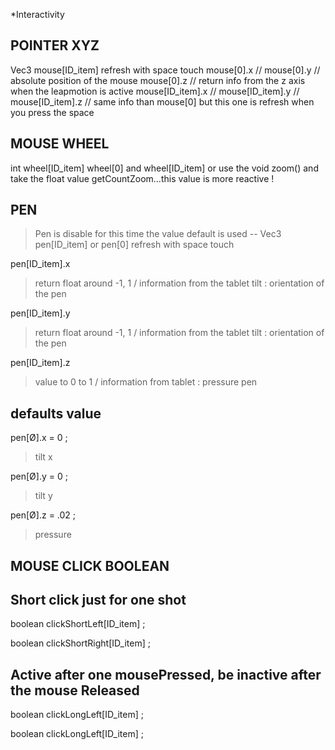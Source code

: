 *Interactivity


POINTER XYZ
--
Vec3 mouse[ID_item] refresh with space touch
mouse[0].x // mouse[0].y // absolute position of the mouse
mouse[0].z // return info from the z axis when the leapmotion is active
mouse[ID_item].x // mouse[ID_item].y // mouse[ID_item].z // same info than mouse[0] but this one is refresh when you press the space



MOUSE WHEEL
--
int wheel[ID_item]
wheel[0] and wheel[ID_item]
or use the void zoom() and take the float value getCountZoom...this value is more reactive !




PEN 
--
>Pen is disable for this time the value default is used
--
Vec3 pen[ID_item] or pen[0] refresh with space touch

pen[ID_item].x 
>return float around -1, 1 / information from the tablet tilt : orientation of the pen 

pen[ID_item].y 
>return float around -1, 1 / information from the tablet tilt : orientation of the pen 

pen[ID_item].z 
> value to 0 to 1 / information from tablet : pressure pen 

defaults value
--
pen[Ø].x = 0 ; 
>tilt x

pen[Ø].y = 0 ; 
>tilt y

pen[Ø].z = .02 ; 
>pressure






MOUSE CLICK BOOLEAN
--
Short click just for one shot
--
boolean clickShortLeft[ID_item] ;

boolean clickShortRight[ID_item] ;


Active after one mousePressed, be inactive after the mouse Released
--
boolean clickLongLeft[ID_item] ;

boolean clickLongLeft[ID_item] ;